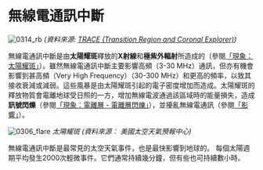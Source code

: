 # 無線電通訊中斷

![0314_rb](./static/0314_rb.png)
*(資料來源: [TRACE (Transition Region and Coronal Explorer)](http://trace.lmsal.com/Science/ScientificResults/trace_cdrom/html/trace_images.html))*

無線電通訊中斷是由**太陽耀斑**釋放的**X射線**和**極紫外輻射**所造成的（參閱[「現象：太陽耀斑」](#/zh_hk/section/phenomena/solar-flare)）。雖然無線電通訊中斷主要影響高頻（3-30 MHz）通訊，但亦有機會影響到甚高頻（Very High Frequency）（30-300 MHz）和更高的頻率，以致其接收衰減或減弱。這些風暴是由太陽耀斑引起的電子密度增加而造成。太陽耀斑的釋放物質會電離地球受日照的一方，增加無線電波通過該區域時的能量損失，造成**訊號閃爍**（參閱[「現象：電離層 - 電離層閃爍」](#/zh_hk/section/phenomena/ionosphere)），並擾亂無線電通訊（參閱[「影響」](#/zh_hk/impacts)）。

![0306_flare](./static/0306_flare.jpg)
*太陽耀斑 (資料來源︰ 美國太空天氣預報中心)*

無線電通訊中斷是最常見的太空天氣事件，也是最快影響到地球的。 每個太陽週期平均發生2000次輕微事件。它們通常持續幾分鐘，但有些也可持續數小時。
